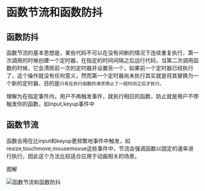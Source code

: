 # 函数节流和函数防抖

## 函数防抖

函数节流的基本思想是，某些代码不可以在没有间断的情况下连续重复执行，第一次调用的时候创建一个定时器，在指定的时间间隔之后运行代码，当第二次调用函数的时候，它会清除前一次的定时器并设置另一个，如果前一个定时器已经执行了，这个操作就没有任何意义，然而第一个定时器尚未执行其实就是将其替换为一个新的定时器，目的是`只有在执行函数的请求停止了一段时间之后才执行。`

理解为在指定事件内，用户不再触发事件，就执行相应的函数，防止就是用户不停触发你的函数，如input,keyup事件中

## 函数节流

函数会用在比input和keyup更频繁地事件中触发，如resize,touchmove,mousemovue这些事件中，节流会强调函数以固定的速率进行执行，因此这个方法比较适合应用于动画相关的场景。

图解

![函数节流和函数防抖](https://pic3.zhimg.com/v2-0661986f20db2d17f1f206397934746e_r.jpg)